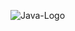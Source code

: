 

![Java-Logo](https://github.com/user-attachments/assets/74115a5f-137f-4395-915b-d844d96015b7)



                                   


